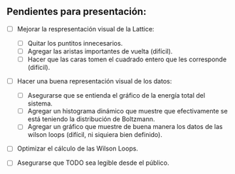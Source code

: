 ## Pendientes para presentación:

- [ ] Mejorar la respresentación visual de la Lattice:
  - [ ] Quitar los puntitos innecesarios.
  - [ ] Agregar las aristas importantes de vuelta (difícil).
  - [ ] Hacer que las caras tomen el cuadrado entero que les corresponde (difícil).

- [ ] Hacer una buena representación visual de los datos:
  - [ ] Asegurarse que se entienda el gráfico de la energía total del sistema.
  - [ ] Agregar un histograma dinámico que muestre que efectivamente se está teniendo la distribución de Boltzmann.
  - [ ] Agregar un gráfico que muestre de buena manera los datos de las wilson loops (difícil, ni siquiera bien definido).

- [ ] Optimizar el cálculo de las Wilson Loops.

- [ ] Asegurarse que TODO sea legible desde el público.
